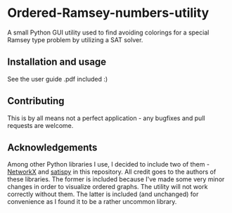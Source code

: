 # Ordered-Ramsey-numbers-utility
A small Python GUI utility used to find avoiding colorings for a special Ramsey type problem by utilizing a SAT solver.

## Installation and usage

See the user guide .pdf included :)

## Contributing
This is by all means not a perfect application - any bugfixes and pull requests are welcome.

## Acknowledgements
Among other Python libraries I use, I decided to include two of them - [NetworkX](https://networkx.github.io/)
and [satispy](https://pypi.org/project/satispy/) in this repository. All credit goes to the authors of these libraries. The former is included because I've made some very minor changes in order to visualize ordered graphs. The utility will not work correctly without them. The latter is included (and unchanged) for convenience as I found it to be a rather uncommon library.

